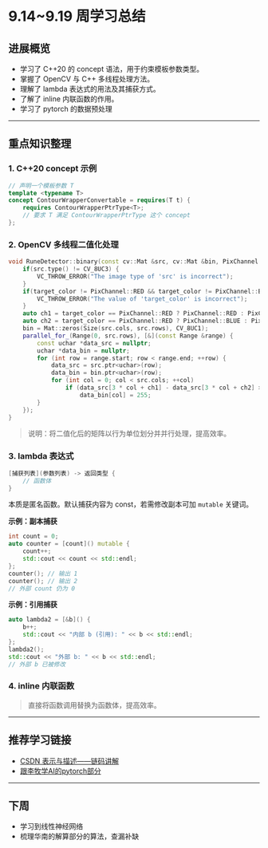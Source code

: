 

# 9.14~9.19 周学习总结

## 进展概览

- 学习了 C++20 的 concept 语法，用于约束模板参数类型。
- 掌握了 OpenCV 与 C++ 多线程处理方法。
- 理解了 lambda 表达式的用法及其捕获方式。
- 了解了 inline 内联函数的作用。
- 学习了 pytorch 的数据预处理
---

## 重点知识整理

### 1. C++20 concept 示例
```cpp
// 声明一个模板参数 T
template <typename T>
concept ContourWrapperConvertable = requires(T t) {
    requires ContourWrapperPtrType<T>;
    // 要求 T 满足 ContourWrapperPtrType 这个 concept
};
```

### 2. OpenCV 多线程二值化处理
```cpp
void RuneDetector::binary(const cv::Mat &src, cv::Mat &bin, PixChannel target_color, uint8_t threshold) {
    if(src.type() != CV_8UC3) {
        VC_THROW_ERROR("The image type of 'src' is incorrect");
    }
    if(target_color != PixChannel::RED && target_color != PixChannel::BLUE) {
        VC_THROW_ERROR("The value of 'target_color' is incorrect");
    }
    auto ch1 = target_color == PixChannel::RED ? PixChannel::RED : PixChannel::BLUE;
    auto ch2 = target_color == PixChannel::RED ? PixChannel::BLUE : PixChannel::RED;
    bin = Mat::zeros(Size(src.cols, src.rows), CV_8UC1);
    parallel_for_(Range(0, src.rows), [&](const Range &range) {
        const uchar *data_src = nullptr;
        uchar *data_bin = nullptr;
        for (int row = range.start; row < range.end; ++row) {
            data_src = src.ptr<uchar>(row);
            data_bin = bin.ptr<uchar>(row);
            for (int col = 0; col < src.cols; ++col)
                if (data_src[3 * col + ch1] - data_src[3 * col + ch2] > threshold)
                    data_bin[col] = 255;
        }
    });
}
```
> 说明：将二值化后的矩阵以行为单位划分并并行处理，提高效率。

### 3. lambda 表达式
```cpp
[捕获列表](参数列表) -> 返回类型 {
    // 函数体
}
```
本质是匿名函数。默认捕获内容为 const，若需修改副本可加 `mutable` 关键词。

**示例：副本捕获**
```cpp
int count = 0;
auto counter = [count]() mutable {
    count++;
    std::cout << count << std::endl;
};
counter(); // 输出 1
counter(); // 输出 2
// 外部 count 仍为 0
```

**示例：引用捕获**
```cpp
auto lambda2 = [&b]() {
    b++;
    std::cout << "内部 b (引用): " << b << std::endl;
};
lambda2();
std::cout << "外部 b: " << b << std::endl;
// 外部 b 已被修改
```

### 4. inline 内联函数
> 直接将函数调用替换为函数体，提高效率。

---

## 推荐学习链接

- [CSDN 表示与描述——链码讲解](https://blog.csdn.net/qq_63029071/article/details/140361695)
- [跟李牧学AI的pytorch部分](https://zh-v2.d2l.ai/chapter_preliminaries/ndarray.html)

---

## 下周
- 学习到线性神经网络
- 梳理华南的解算部分的算法，查漏补缺
